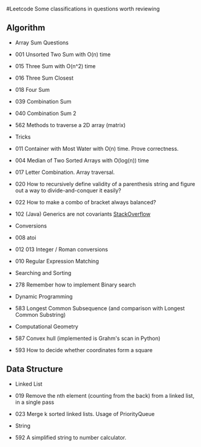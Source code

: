 #Leetcode
Some classifications in questions worth reviewing  

## Algorithm  
- Array Sum Questions  
 - 001 Unsorted Two Sum with O(n) time  
 - 015 Three Sum with O(n^2) time  
 - 016 Three Sum Closest  
 - 018 Four Sum  
 - 039 Combination Sum  
 - 040 Combination Sum 2  
 - 562 Methods to traverse a 2D array (matrix)

- Tricks
 - 011 Container with Most Water with O(n) time. Prove correctness.  
 - 004 Median of Two Sorted Arrays with O(log(n)) time  
 - 017 Letter Combination. Array traversal.
 - 020 How to recursively define validity of a parenthesis string and figure out a way to divide-and-conquer it easily?
 - 022 How to make a combo of bracket always balanced?
 - 102 (Java) Generics are not covariants [StackOverflow](https://stackoverflow.com/questions/24796273/incompatible-types-list-of-list-and-arraylist-of-arraylist)  

- Conversions  
 - 008 atoi  
 - 012 013 Integer / Roman conversions  
 - 010 Regular Expression Matching  

- Searching and Sorting  
 - 278 Remember how to implement Binary search  

- Dynamic Programming  
 - 583 Longest Common Subsequence (and comparison with Longest Common Substring)  

- Computational Geometry  
 - 587 Convex hull (implemented is Grahm's scan in Python)
 - 593 How to decide whether coordinates form a square

## Data Structure
- Linked List  
 - 019 Remove the nth element (counting from the back) from a linked list, in a single pass  
 - 023 Merge k sorted linked lists. Usage of PriorityQueue

- String
 - 592 A simplified string to number calculator.
